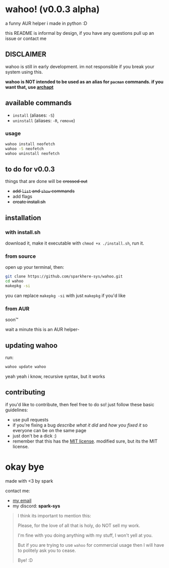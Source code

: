 # wahoo! (v0.0.3 alpha)
a funny AUR helper i made in python :D

this README is informal by design, if you have any questions pull up an issue or contact me

## DISCLAIMER
wahoo is still in early development. im not responsible if you break your system using this.

**wahoo is NOT intended to be used as an alias for `pacman` commands. if you want that, use [archapt](https://github.com/sparkhere-sys/archapt/)**

## available commands
- `install` (aliases: `-S`)
- `uninstall` (aliases: `-R`, `remove`)

### usage
```bash
wahoo install neofetch
wahoo -S neofetch
wahoo uninstall neofetch
```

## to do for v0.0.3
things that are done will be ~~crossed out~~

- ~~add `list` and `show` commands~~
- add flags
- ~~create install.sh~~

## installation
### with install.sh
download it, make it executable with `chmod +x ./install.sh`, run it.

### from source
open up your terminal, then:
```bash
git clone https://github.com/sparkhere-sys/wahoo.git
cd wahoo
makepkg -si
```
you can replace `makepkg -si` with just `makepkg` if you'd like

### from AUR
soon™️

wait a minute this is an AUR helper-

## updating wahoo
run:
```bash
wahoo update wahoo
```
yeah yeah i know, recursive syntax, but it works

## contributing
if you'd like to contribute, then feel free to do so!
just follow these basic guidelines:

- use pull requests
- if you're fixing a bug *describe what it did* and *how you fixed it* so everyone can be on the same page
- just don't be a dick :)
- remember that this has the [MIT license](https://github.com/sparkhere-sys/wahoo/blob/main/LICENSE). modified sure, but its the MIT license.

# okay bye
made with <3 by spark

contact me:

- [my email](mailto:spark-aur@proton.me)
- my discord: **spark-sys**

> I think its important to mention this:
> 
> Please, for the love of all that is holy, do NOT sell my work.
> 
> I'm fine with you doing anything with my stuff, I won't yell at you.
> 
> But if you are trying to use `wahoo` for commercial usage then I will have to politely ask you to cease.
> 
> Bye! :D
